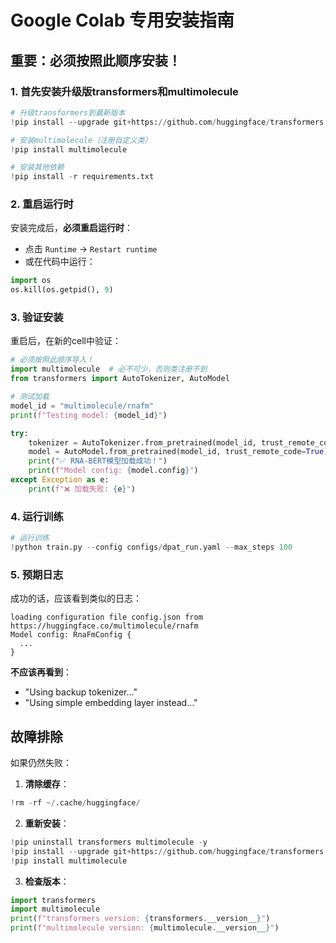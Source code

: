# Google Colab 专用安装指南

## 重要：必须按照此顺序安装！

### 1. 首先安装升级版transformers和multimolecule

```python
# 升级transformers到最新版本
!pip install --upgrade git+https://github.com/huggingface/transformers.git

# 安装multimolecule（注册自定义类）
!pip install multimolecule

# 安装其他依赖
!pip install -r requirements.txt
```

### 2. 重启运行时

安装完成后，**必须重启运行时**：
- 点击 `Runtime` -> `Restart runtime`
- 或在代码中运行：

```python
import os
os.kill(os.getpid(), 9)
```

### 3. 验证安装

重启后，在新的cell中验证：

```python
# 必须按照此顺序导入！
import multimolecule  # 必不可少，否则类注册不到
from transformers import AutoTokenizer, AutoModel

# 测试加载
model_id = "multimolecule/rnafm"
print(f"Testing model: {model_id}")

try:
    tokenizer = AutoTokenizer.from_pretrained(model_id, trust_remote_code=True)
    model = AutoModel.from_pretrained(model_id, trust_remote_code=True)
    print("✅ RNA-BERT模型加载成功！")
    print(f"Model config: {model.config}")
except Exception as e:
    print(f"❌ 加载失败: {e}")
```

### 4. 运行训练

```python
# 运行训练
!python train.py --config configs/dpat_run.yaml --max_steps 100
```

### 5. 预期日志

成功的话，应该看到类似的日志：

```
loading configuration file config.json from https://huggingface.co/multimolecule/rnafm
Model config: RnaFmConfig {
  ...
}
```

**不应该再看到**：
- "Using backup tokenizer..."
- "Using simple embedding layer instead..."

## 故障排除

如果仍然失败：

1. **清除缓存**：
```python
!rm -rf ~/.cache/huggingface/
```

2. **重新安装**：
```python
!pip uninstall transformers multimolecule -y
!pip install --upgrade git+https://github.com/huggingface/transformers.git
!pip install multimolecule
```

3. **检查版本**：
```python
import transformers
import multimolecule
print(f"transformers version: {transformers.__version__}")
print(f"multimolecule version: {multimolecule.__version__}")
``` 